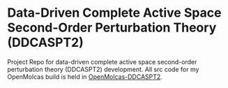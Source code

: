 Data-Driven Complete Active Space Second-Order Perturbation Theory (DDCASPT2)
=============
Project Repo for data-driven complete active space second-order perturbation theory (DDCASPT2) development. All src code for my OpenMolcas build is held in [OpenMolcas-DDCASPT2](https://github.com/ChemRacer/Test).


